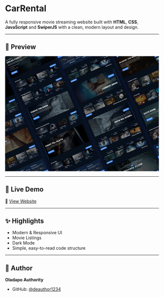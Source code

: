 # CarRental

A fully responsive movie streaming website built with **HTML**, **CSS**, **JavaScript** and **SwiperJS** with a clean, modern layout and design.

---

## 📸 Preview

![Preview](./Preview.png)  

---

## 🚀 Live Demo
🔗 [View Website](https://streamlabproject.netlify.app/)

---

## ✨ Highlights
- Modern & Responsive UI
- Movie Listings
- Dark Mode
- Simple, easy-to-read code structure

---

## 👤 Author
**Oladapo Authority**  
- GitHub: [@deauthor1234](https://github.com/deauthor1234)

